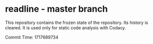 # readline - master branch

This repository contains the frozen state of the repository.
Its history is cleared. It is used only for static code
analysis with Codacy.

Commit Time: 1717689734